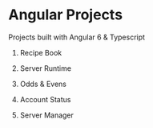 # Angular Projects

Projects built with Angular 6 & Typescript

1. Recipe Book

2. Server Runtime 

3. Odds & Evens

4. Account Status

5. Server Manager